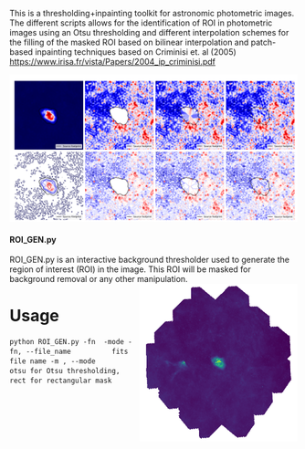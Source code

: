 This is a thresholding+inpainting toolkit for astronomic photometric images. The different scripts allows for the identification of ROI in photometric images using an Otsu thresholding and different interpolation schemes for the filling of the masked ROI based on bilinear interpolation and patch-based inpainting techniques based on Criminisi et. al (2005) https://www.irisa.fr/vista/Papers/2004_ip_criminisi.pdf 

![Comparision](/images/out.jpg)

#### ROI_GEN.py
ROI_GEN.py is an interactive background thresholder used to generate the region of interest (ROI) in the image. This ROI will be masked for background removal or any other manipulation. 
<img align="right" src="images/ROI_GEN.gif" width="276" height="276">
# Usage
`python ROI_GEN.py -fn  -mode
  -fn, --file_name          fits file name
  -m , --mode               otsu for Otsu thresholding, rect for rectangular mask`
